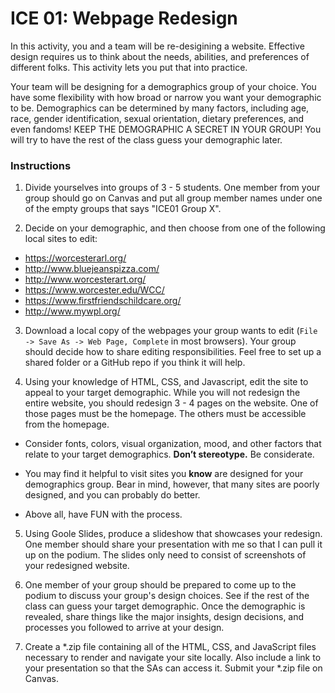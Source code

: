 
# ICE 01: Webpage Redesign

In this activity, you and a team will be re-desigining a website. Effective design requires us to think about the needs, abilities, and preferences of different folks. This activity lets you put that into practice.

Your team will be designing for a demographics group of your choice. You have some flexibility with how broad or narrow you want your demographic to be. Demographics can be determined by many factors, including age, race, gender identification, sexual orientation, dietary preferences, and even fandoms! KEEP THE DEMOGRAPHIC A SECRET IN YOUR GROUP! You will try to have the rest of the class guess your demographic later.

### Instructions

1. Divide yourselves into groups of 3 - 5 students. One member from your group should go on Canvas and put all group member names under one of the empty groups that says "ICE01 Group X".

2. Decide on your demographic, and then choose from one of the following local sites to edit:

  - https://worcesterarl.org/
  - http://www.bluejeanspizza.com/
  - http://www.worcesterart.org/
  - https://www.worcester.edu/WCC/
  - https://www.firstfriendschildcare.org/
  - http://www.mywpl.org/

3. Download a local copy of the webpages your group wants to edit (`File -> Save As -> Web Page, Complete` in most browsers). Your group should decide how to share editing responsibilities. Feel free to set up a shared folder or a GitHub repo if you think it will help.

4. Using your knowledge of HTML, CSS, and Javascript, edit the site to appeal to your target demographic. While you will not redesign the entire website, you should redesign 3 - 4 pages on the website. One of those pages must be the homepage. The others must be accessible from the homepage.

  - Consider fonts, colors, visual organization, mood, and other factors that relate to your target demographics. **Don’t stereotype.** Be considerate.

  - You may find it helpful to visit sites you **know** are designed for your demographics group. Bear in mind, however, that many sites are poorly designed, and you can probably do better.

  - Above all, have FUN with the process.

5. Using Goole Slides, produce a slideshow that showcases your redesign. One member should share your presentation with me so that I can pull it up on the podium. The slides only need to consist of screenshots of your redesigned website.

6. One member of your group should be prepared to come up to the podium to discuss your group's design choices. See if the rest of the class can guess your target demographic. Once the demographic is revealed, share things like the major insights, design decisions, and processes you followed to arrive at your design.

7. Create a *.zip file containing all of the HTML, CSS, and JavaScript files necessary to render and navigate your site locally. Also include a link to your presentation so that the SAs can access it. Submit your *.zip file on Canvas.